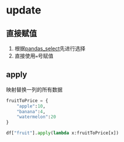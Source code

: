 # update


## 直接赋值

1. 根据[pandas_select](/pandas_select/)先进行选择
2. 直接使用`=`号赋值

## apply

映射替换一列的所有数据

```python
fruitToPrice = {
    "apple":10,
    "banana":4,
    "watermelon":20
}

df["fruit"].apply(lambda x:fruitToPrice[x])
```



